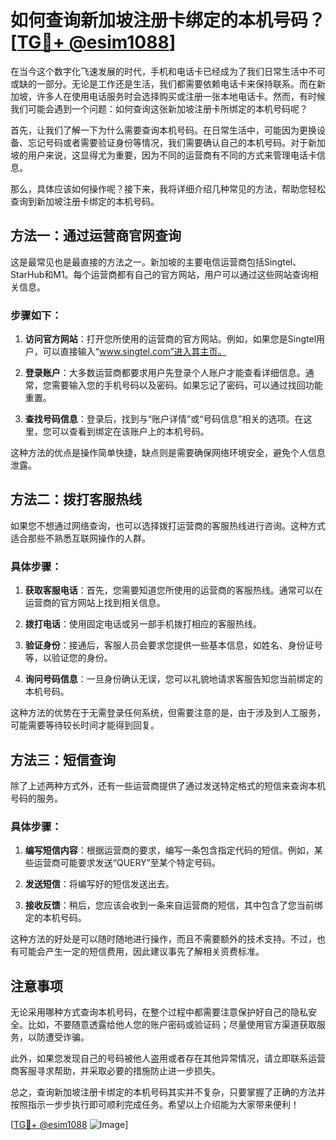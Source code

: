 # 如何查询新加坡注册卡绑定的本机号码？[[TG💪+ @esim1088](https://t.me/s/esim1088)]

在当今这个数字化飞速发展的时代，手机和电话卡已经成为了我们日常生活中不可或缺的一部分。无论是工作还是生活，我们都需要依赖电话卡来保持联系。而在新加坡，许多人在使用电话服务时会选择购买或注册一张本地电话卡。然而，有时候我们可能会遇到一个问题：如何查询这张新加坡注册卡所绑定的本机号码呢？

首先，让我们了解一下为什么需要查询本机号码。在日常生活中，可能因为更换设备、忘记号码或者需要验证身份等情况，我们需要确认自己的本机号码。对于新加坡的用户来说，这显得尤为重要，因为不同的运营商有不同的方式来管理电话卡信息。

那么，具体应该如何操作呢？接下来，我将详细介绍几种常见的方法，帮助您轻松查询到新加坡注册卡绑定的本机号码。

## 方法一：通过运营商官网查询

这是最常见也是最直接的方法之一。新加坡的主要电信运营商包括Singtel、StarHub和M1。每个运营商都有自己的官方网站，用户可以通过这些网站查询相关信息。

### 步骤如下：

1. **访问官方网站**：打开您所使用的运营商的官方网站。例如，如果您是Singtel用户，可以直接输入“www.singtel.com”进入其主页。
   
2. **登录账户**：大多数运营商都要求用户先登录个人账户才能查看详细信息。通常，您需要输入您的手机号码以及密码。如果忘记了密码，可以通过找回功能重置。

3. **查找号码信息**：登录后，找到与“账户详情”或“号码信息”相关的选项。在这里，您可以查看到绑定在该账户上的本机号码。

这种方法的优点是操作简单快捷，缺点则是需要确保网络环境安全，避免个人信息泄露。

## 方法二：拨打客服热线

如果您不想通过网络查询，也可以选择拨打运营商的客服热线进行咨询。这种方式适合那些不熟悉互联网操作的人群。

### 具体步骤：

1. **获取客服电话**：首先，您需要知道您所使用的运营商的客服热线。通常可以在运营商的官方网站上找到相关信息。

2. **拨打电话**：使用固定电话或另一部手机拨打相应的客服热线。

3. **验证身份**：接通后，客服人员会要求您提供一些基本信息，如姓名、身份证号等，以验证您的身份。

4. **询问号码信息**：一旦身份确认无误，您可以礼貌地请求客服告知您当前绑定的本机号码。

这种方法的优势在于无需登录任何系统，但需要注意的是，由于涉及到人工服务，可能需要等待较长时间才能得到回复。

## 方法三：短信查询

除了上述两种方式外，还有一些运营商提供了通过发送特定格式的短信来查询本机号码的服务。

### 具体步骤：

1. **编写短信内容**：根据运营商的要求，编写一条包含指定代码的短信。例如，某些运营商可能要求发送“QUERY”至某个特定号码。

2. **发送短信**：将编写好的短信发送出去。

3. **接收反馈**：稍后，您应该会收到一条来自运营商的短信，其中包含了您当前绑定的本机号码。

这种方法的好处是可以随时随地进行操作，而且不需要额外的技术支持。不过，也有可能会产生一定的短信费用，因此建议事先了解相关资费标准。

## 注意事项

无论采用哪种方式查询本机号码，在整个过程中都需要注意保护好自己的隐私安全。比如，不要随意透露给他人您的账户密码或验证码；尽量使用官方渠道获取服务，以防遭受诈骗。

此外，如果您发现自己的号码被他人盗用或者存在其他异常情况，请立即联系运营商客服寻求帮助，并采取必要的措施防止进一步损失。

总之，查询新加坡注册卡绑定的本机号码其实并不复杂，只要掌握了正确的方法并按照指示一步步执行即可顺利完成任务。希望以上介绍能为大家带来便利！

[[TG💪+ @esim1088](https://t.me/s/esim1088) ![Image](https://i.postimg.cc/4NQfJmqS/Snipaste-2025-05-13-00-14-12.png)]